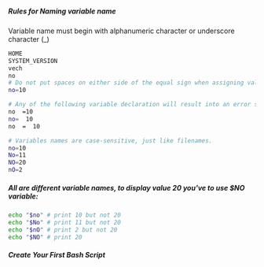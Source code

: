 

##### Rules for Naming variable name
Variable name must begin with alphanumeric character or underscore character (_)

``````sh
HOME
SYSTEM_VERSION
vech
no
# Do not put spaces on either side of the equal sign when assigning value to variable
no=10

# Any of the following variable declaration will result into an error such as command not found:
no  =10
no=  10
no  =  10

# Variables names are case-sensitive, just like filenames.
no=10
No=11
NO=20
nO=2

``````

##### All are different variable names, to display value 20 you've to use $NO variable:

``````sh
echo "$no" # print 10 but not 20
echo "$No" # print 11 but not 20
echo "$nO" # print 2 but not 20
echo "$NO" # print 20

``````

##### Create Your First Bash Script

``````sh


``````
